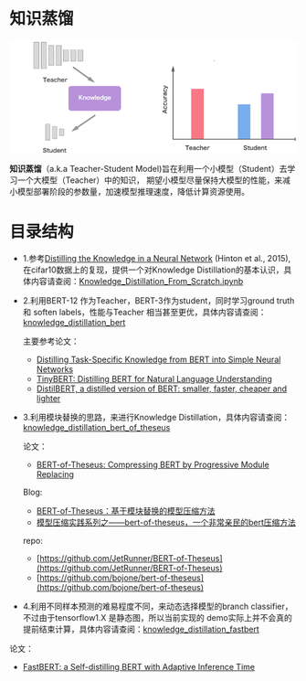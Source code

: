 # 知识蒸馏
![](./img/knowledge-distillation.png)

<strong>知识蒸馏</strong>（a.k.a Teacher-Student Model)旨在利用一个小模型（Student）去学习一个大模型（Teacher）中的知识，
期望小模型尽量保持大模型的性能，来减小模型部署阶段的参数量，加速模型推理速度，降低计算资源使用。

# 目录结构
- 1.参考[Distilling the Knowledge in a Neural Network](http://arxiv.org/abs/1503.02531) (Hinton et al., 2015),
在cifar10数据上的复现，提供一个对Knowledge Distillation的基本认识，具体内容请查阅：[Knowledge_Distillation_From_Scratch.ipynb](Knowledge_Distillation_From_Scratch.ipynb)
- 2.利用BERT-12 作为Teacher，BERT-3作为student，同时学习ground truth 和 soften labels，性能与Teacher 相当甚至更优，具体内容请查阅：[knowledge_distillation_bert](https://github.com/xv44586/Knowledge-Distillation-NLP/knowledge_distillation_bert.py)
  
  主要参考论文：
  - [Distilling Task-Specific Knowledge from BERT into Simple Neural Networks](http://arxiv.org/abs/1903.12136) 
  - [TinyBERT: Distilling BERT for Natural Language Understanding](http://arxiv.org/abs/1909.10351)
  - [DistilBERT, a distilled version of BERT: smaller, faster, cheaper and lighter](http://arxiv.org/abs/1910.01108)
  
- 3.利用模块替换的思路，来进行Knowledge Distillation，具体内容请查阅：[knowledge_distillation_bert_of_theseus](https://github.com/xv44586/Knowledge-Distillation-NLP/knowledge_distillation_bert_of_theseus.py)

   论文：
   - [BERT-of-Theseus: Compressing BERT by Progressive Module Replacing](http://arxiv.org/abs/2002.02925)
   
   Blog:
   - [BERT-of-Theseus：基于模块替换的模型压缩方法](https://spaces.ac.cn/archives/7575)
   - [模型压缩实践系列之——bert-of-theseus，一个非常亲民的bert压缩方法](https://zhuanlan.zhihu.com/p/112787764)
   
   repo:
   - [https://github.com/JetRunner/BERT-of-Theseus](https://github.com/JetRunner/BERT-of-Theseus)
   - [https://github.com/bojone/bert-of-theseus](https://github.com/bojone/bert-of-theseus)
   
 - 4.利用不同样本预测的难易程度不同，来动态选择模型的branch classifier，不过由于tensorflow1.X 是静态图，所以当前实现的
 demo实际上并不会真的提前结束计算，具体内容请查阅：[knowledge_distillation_fastbert](https://github.com/xv44586/Knowledge-Distillation-NLP/knowledge_distillation_fastbert.py)
 
 论文：
 - [FastBERT: a Self-distilling BERT with Adaptive Inference Time](http://arxiv.org/abs/2004.02178)